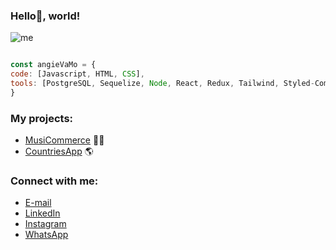 ### Hello👋, world!

![me](https://user-images.githubusercontent.com/98479358/187535859-6aebe0d7-d944-4aef-9226-0fe4957c3d02.png)

```js

const angieVaMo = {
code: [Javascript, HTML, CSS],
tools: [PostgreSQL, Sequelize, Node, React, Redux, Tailwind, Styled-Components]
}

```

### My projects:
- [MusiCommerce](https://musicommerce2022.vercel.app/) 🎼🎷
- [CountriesApp](https://countriespi2022.vercel.app/) 🌎

### Connect with me:
- [E-mail](anvamopa2@gmail.com)
- [LinkedIn](www.linkedin.com/in/angie-va-moreno) 
- [Instagram](https://instagram.com/anvamopa?igshid=YmMyMTA2M2Y=)
- [WhatsApp](wa-me/573106429270)





<!--
**AngieVaMo/AngieVaMo** is a ✨ _special_ ✨ repository because its `README.md` (this file) appears on your GitHub profile.

Here are some ideas to get you started:

- 🔭 I’m currently working on ...
- 🌱 I’m currently learning ...
- 👯 I’m looking to collaborate on ...
- 🤔 I’m looking for help with ...
- 💬 Ask me about ...
- 📫 How to reach me: ...
- 😄 Pronouns: ...
- ⚡ Fun fact: ...
-->
